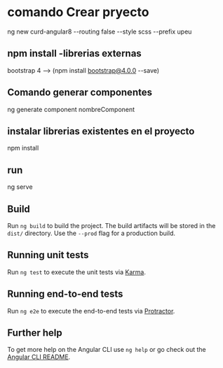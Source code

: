 # comando Crear pryecto

ng new curd-angular8 --routing false --style scss --prefix upeu

## npm install -librerias externas

bootstrap 4 --> (npm install bootstrap@4.0.0 --save)

## Comando generar componentes

ng generate component nombreComponent

## instalar librerias existentes en el proyecto

npm install

## run

ng serve

## Build

Run `ng build` to build the project. The build artifacts will be stored in the `dist/` directory. Use the `--prod` flag for a production build.

## Running unit tests

Run `ng test` to execute the unit tests via [Karma](https://karma-runner.github.io).

## Running end-to-end tests

Run `ng e2e` to execute the end-to-end tests via [Protractor](http://www.protractortest.org/).

## Further help

To get more help on the Angular CLI use `ng help` or go check out the [Angular CLI README](https://github.com/angular/angular-cli/blob/master/README.md).
